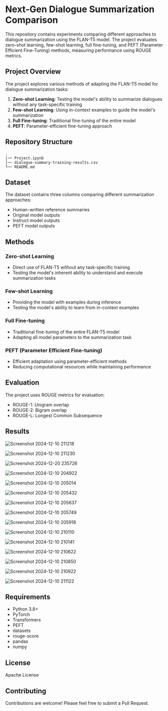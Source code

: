 # Next-Gen Dialogue Summarization Comparison

This repository contains experiments comparing different approaches to dialogue summarization using the FLAN-T5 model. The project evaluates zero-shot learning, few-shot learning, full fine-tuning, and PEFT (Parameter Efficient Fine-Tuning) methods, measuring performance using ROUGE metrics.

## Project Overview

The project explores various methods of adapting the FLAN-T5 model for dialogue summarization tasks:

1. **Zero-shot Learning**: Testing the model's ability to summarize dialogues without any task-specific training
2. **Few-shot Learning**: Using in-context examples to guide the model's summarization
3. **Full Fine-tuning**: Traditional fine-tuning of the entire model
4. **PEFT**: Parameter-efficient fine-tuning approach

## Repository Structure

```
.
│── Project.ipynb
│── dialogue-summary-training-results.csv
└── README.md
```

## Dataset

The dataset contains three columns comparing different summarization approaches:
- Human-written reference summaries
- Original model outputs
- Instruct model outputs
- PEFT model outputs

## Methods

### Zero-shot Learning
- Direct use of FLAN-T5 without any task-specific training
- Testing the model's inherent ability to understand and execute summarization tasks

### Few-shot Learning
- Providing the model with examples during inference
- Testing the model's ability to learn from in-context examples

### Full Fine-tuning
- Traditional fine-tuning of the entire FLAN-T5 model
- Adapting all model parameters to the summarization task

### PEFT (Parameter Efficient Fine-tuning)
- Efficient adaptation using parameter-efficient methods
- Reducing computational resources while maintaining performance

## Evaluation

The project uses ROUGE metrics for evaluation:
- ROUGE-1: Unigram overlap
- ROUGE-2: Bigram overlap
- ROUGE-L: Longest Common Subsequence

## Results

![Screenshot 2024-12-10 211218](https://github.com/user-attachments/assets/72ae57b7-e129-40a9-ac41-17ec407b6423)

![Screenshot 2024-12-10 211230](https://github.com/user-attachments/assets/b0e84a3a-3c48-40bf-92bc-938f0c3ea1bc)

![Screenshot 2024-12-20 235726](https://github.com/user-attachments/assets/2fb09c51-8509-49ff-8698-0f79c3124334)

![Screenshot 2024-12-10 204922](https://github.com/user-attachments/assets/c0694da3-5247-437e-b095-13f945a01578)

![Screenshot 2024-12-10 205014](https://github.com/user-attachments/assets/5a7ceda0-1ab8-42b2-a820-851069eae3aa)

![Screenshot 2024-12-10 205432](https://github.com/user-attachments/assets/81546e38-731b-455c-be4f-f01f56c9d942)

![Screenshot 2024-12-10 205637](https://github.com/user-attachments/assets/e1b26505-3420-4f6d-9c24-cb25b025b688)

![Screenshot 2024-12-10 205749](https://github.com/user-attachments/assets/8ac7575d-82a7-4d91-90a0-0b88630680d8)

![Screenshot 2024-12-10 205918](https://github.com/user-attachments/assets/056010dc-1f47-46e3-9d21-3703b27d1b2e)

![Screenshot 2024-12-10 210110](https://github.com/user-attachments/assets/4022ecaf-83dd-4e04-9a78-8177385e1454)

![Screenshot 2024-12-10 210141](https://github.com/user-attachments/assets/de93e258-ffa9-478f-a536-5225c383afb5)

![Screenshot 2024-12-10 210622](https://github.com/user-attachments/assets/15f19df1-3cf9-4330-b0a9-9a3f49d49a56)

![Screenshot 2024-12-10 210850](https://github.com/user-attachments/assets/6f448c52-c6e9-47f5-8c89-818922704ba4)

![Screenshot 2024-12-10 210922](https://github.com/user-attachments/assets/069b9398-3cd5-4305-b610-c296653721b3)

![Screenshot 2024-12-10 211122](https://github.com/user-attachments/assets/aae89e8e-429d-4dad-8963-578eddd5f198)

## Requirements

- Python 3.8+
- PyTorch
- Transformers
- PEFT
- datasets
- rouge-score
- pandas
- numpy

## License

Apache License

## Contributing

Contributions are welcome! Please feel free to submit a Pull Request.
